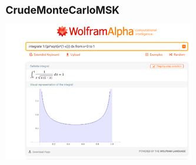 # CrudeMonteCarloMSK
![alt text](https://github.com/bisakodyl/CrudeMonteCarloMSK/blob/main/1.2.wolfram.png)
